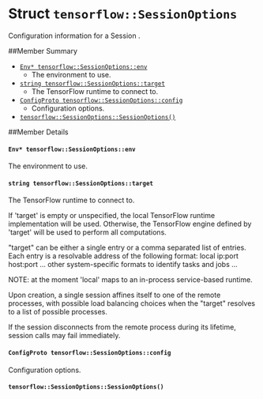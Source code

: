 # Struct `tensorflow::SessionOptions` <a class="md-anchor" id="AUTOGENERATED-struct--tensorflow--sessionoptions-"></a>

Configuration information for a Session .



##Member Summary <a class="md-anchor" id="AUTOGENERATED-member-summary"></a>

* [`Env* tensorflow::SessionOptions::env`](#Env_tensorflow_SessionOptions_env)
  * The environment to use.
* [`string tensorflow::SessionOptions::target`](#string_tensorflow_SessionOptions_target)
  * The TensorFlow runtime to connect to.
* [`ConfigProto tensorflow::SessionOptions::config`](#ConfigProto_tensorflow_SessionOptions_config)
  * Configuration options.
* [`tensorflow::SessionOptions::SessionOptions()`](#tensorflow_SessionOptions_SessionOptions)

##Member Details <a class="md-anchor" id="AUTOGENERATED-member-details"></a>

#### `Env* tensorflow::SessionOptions::env` <a class="md-anchor" id="Env_tensorflow_SessionOptions_env"></a>

The environment to use.



#### `string tensorflow::SessionOptions::target` <a class="md-anchor" id="string_tensorflow_SessionOptions_target"></a>

The TensorFlow runtime to connect to.

If &apos;target&apos; is empty or unspecified, the local TensorFlow runtime implementation will be used. Otherwise, the TensorFlow engine defined by &apos;target&apos; will be used to perform all computations.

"target" can be either a single entry or a comma separated list of entries. Each entry is a resolvable address of the following format: local ip:port host:port ... other system-specific formats to identify tasks and jobs ...

NOTE: at the moment &apos;local&apos; maps to an in-process service-based runtime.

Upon creation, a single session affines itself to one of the remote processes, with possible load balancing choices when the "target" resolves to a list of possible processes.

If the session disconnects from the remote process during its lifetime, session calls may fail immediately.

#### `ConfigProto tensorflow::SessionOptions::config` <a class="md-anchor" id="ConfigProto_tensorflow_SessionOptions_config"></a>

Configuration options.



#### `tensorflow::SessionOptions::SessionOptions()` <a class="md-anchor" id="tensorflow_SessionOptions_SessionOptions"></a>





